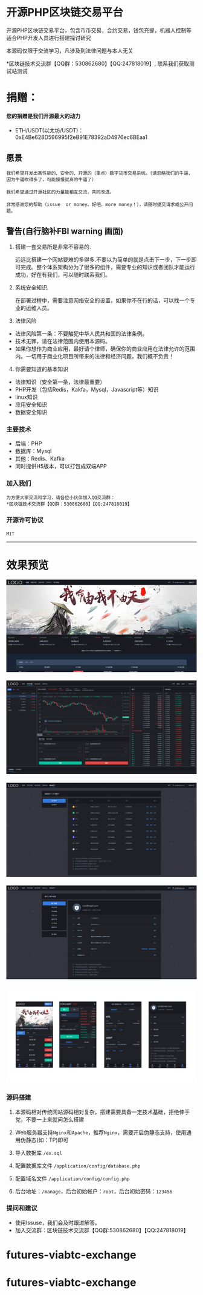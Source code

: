 # 开源PHP区块链交易平台

开源PHP区块链交易平台，包含币币交易，合约交易，钱包充提，机器人控制等
适合PHP开发人员进行搭建探讨研究

本源码仅限于交流学习，凡涉及到法律问题与本人无关

*区块链技术交流群【QQ群：530862680】【QQ:247818019】, 联系我们获取测试站测试

# 捐赠：
#### 您的捐赠是我们开源最大的动力


- ETH/USDT(以太坊/USDT)：0xE4Be628D596995f2eB91E78392aD4976ec6BEaa1


## 愿景

    我们希望开发出高性能的、安全的、开源的（重点）数字货币交易系统。（请忽略我们的牛逼，因为牛逼吹得多了，可能慢慢就真的牛逼了）

    我们希望通过开源社区的力量能相互交流，共同改进。

    非常感谢您的帮助（issue  or money。好吧，more money！），请随时提交请求或公开问题。

## 警告(自行脑补FBI warning 画面)

1. 搭建一套交易所是非常不容易的.

    远远比搭建一个网站要难的多得多.不要以为简单的就是点击下一步，下一步即可完成。整个体系架构分为了很多的组件，需要专业的知识或者团队才能运行成功，好在有我们，可以随时联系我们。

2. 系统安全知识.

    在部署过程中，需要注意网络安全的设置，如果你不在行的话，可以找一个专业的运维人员。

3. 法律风险

- 法律风险第一条：不要触犯中华人民共和国的法律条例。
- 技术无罪，请在法律范围内使用本源码。
- 如果你想作为商业应用，最好请个律师，确保你的商业应用在法律允许的范围内。一切用于商业化项目所带来的法律和经济问题，我们概不负责！

4. 你需要知道的基本知识

- 法律知识（安全第一条，法律最重要）
- PHP开发（包括Redis，Kakfa，Mysql，Javascript等）知识
- linux知识
- 应用安全知识
- 数据安全知识

### 主要技术

- 后端：PHP
- 数据库：Mysql
- 其他：Redis、Kafka
- 同时提供H5版本，可以打包成双端APP


### 加入我们
    为方便大家交流和学习，请各位小伙伴加入QQ交流群：
	*区块链技术交流群【QQ群：530862680】【QQ:247818019】

### 开源许可协议
    MIT

---

# 效果预览

#### ![Preview](/preview/1.png)
#### ![Preview](/preview/2.png)
#### ![Preview](/preview/3.png)
#### ![Preview](/preview/4.png)
#### ![Preview](/preview/5.png)


### 源码搭建

 1. 本源码相对传统网站源码相对复杂，搭建需要具备一定技术基础，拒绝伸手党，不要一上来就问怎么搭建

 2. Web服务器支持`Nginx`和`Apache`，推荐`Nginx`，需要开启伪静态支持，使用通用伪静态(如：TP)即可

 3. 导入数据库 `/ex.sql`

 4. 配置数据库文件 `/application/config/database.php`

 5. 配置域名文件 `/application/config/config.php`

 6. 后台地址：`/manage`，后台初始帐户：`root`，后台初始密码：`123456`


### 提问和建议

- 使用Issuse，我们会及时跟进解答。
- 加入交流群：区块链技术交流群【QQ群:530862680】【QQ:247818019】
# futures-viabtc-exchange
# futures-viabtc-exchange
